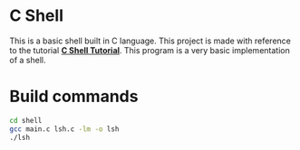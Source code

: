 # C Shell
This is a basic shell built in C language. This project is made with reference to the tutorial <a href="https://brennan.io/2015/01/16/write-a-shell-in-c/"><b>C Shell Tutorial</b></a>.
This program is a very basic implementation of a shell.

# Build commands
```sh
cd shell
gcc main.c lsh.c -lm -o lsh
./lsh
```
